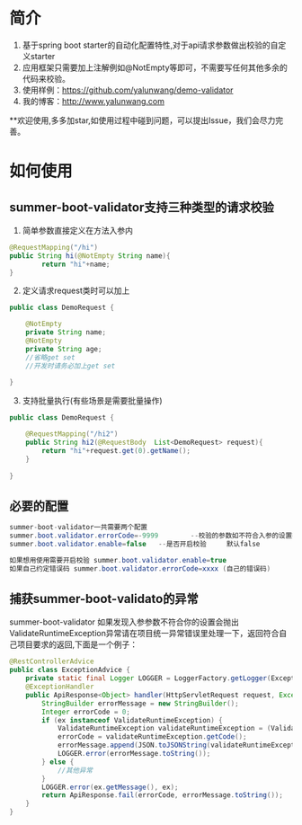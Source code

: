 # 简介
1. 基于spring boot starter的自动化配置特性,对于api请求参数做出校验的自定义starter
2. 应用框架只需要加上注解例如@NotEmpty等即可，不需要写任何其他多余的代码来校验。
3. 使用样例：https://github.com/yalunwang/demo-validator
4. 我的博客：http://www.yalunwang.com

**欢迎使用,多多加star,如使用过程中碰到问题，可以提出Issue，我们会尽力完善。

# 如何使用
## summer-boot-validator支持三种类型的请求校验

1. 简单参数直接定义在方法入参内

```java
@RequestMapping("/hi")
public String hi(@NotEmpty String name){
        return "hi"+name;
}
```

2. 定义请求request类时可以加上

```java
public class DemoRequest {

    @NotEmpty
    private String name;
    @NotEmpty
    private String age;
    //省略get set
    //开发时请务必加上get set
   
}
```
3. 支持批量执行(有些场景是需要批量操作)

```java
public class DemoRequest {

    @RequestMapping("/hi2")
    public String hi2(@RequestBody  List<DemoRequest> request){
        return "hi"+request.get(0).getName();
    }
   
}
```

## 必要的配置
```java
summer-boot-validator一共需要两个配置
summer.boot.validator.errorCode=-9999        --校验的参数如不符合入参的设置抛出的错误码 默认为-9999
summer.boot.validator.enable=false   --是否开启校验     默认false

如果想用使用需要开启校验 summer.boot.validator.enable=true
如果自己约定错误码 summer.boot.validator.errorCode=xxxx (自己的错误码)
```

## 捕获summer-boot-validato的异常
summer-boot-validator 如果发现入参参数不符合你的设置会抛出ValidateRuntimeException异常请在项目统一异常错误里处理一下，返回符合自己项目要求的返回,下面是一个例子：
```java
@RestControllerAdvice
public class ExceptionAdvice {
    private static final Logger LOGGER = LoggerFactory.getLogger(ExceptionAdvice.class);
    @ExceptionHandler
    public ApiResponse<Object> handler(HttpServletRequest request, Exception ex) {
        StringBuilder errorMessage = new StringBuilder();
        Integer errorCode = 0;
        if (ex instanceof ValidateRuntimeException) {
            ValidateRuntimeException validateRuntimeException = (ValidateRuntimeException) ex;
            errorCode = validateRuntimeException.getCode();
            errorMessage.append(JSON.toJSONString(validateRuntimeException.getFailedReason()));
            LOGGER.error(errorMessage.toString());
        } else {
            //其他异常
        }
        LOGGER.error(ex.getMessage(), ex);
        return ApiResponse.fail(errorCode, errorMessage.toString());
    }
}
```

